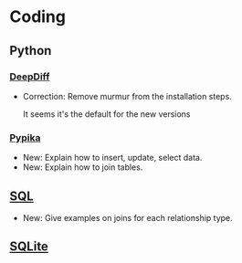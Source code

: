 # Coding

## Python

### [DeepDiff](deepdiff.md)

* Correction: Remove murmur from the installation steps.

    It seems it's the default for the new versions

### [Pypika](pypika.md)

* New: Explain how to insert, update, select data.
* New: Explain how to join tables.

## [SQL](sql.md)

* New: Give examples on joins for each relationship type.

## [SQLite](sqlite.md)

